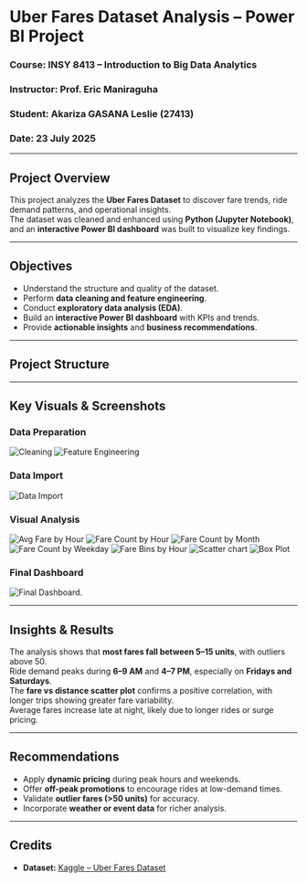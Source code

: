  #  Uber Fares Dataset Analysis – Power BI Project

###  Course: INSY 8413 – Introduction to Big Data Analytics  
###  Instructor: Prof. Eric Maniraguha  
###  Student: Akariza GASANA Leslie (27413)
###  Date: 23 July 2025
---

##  Project Overview
This project analyzes the **Uber Fares Dataset** to discover fare trends, ride demand patterns, and operational insights.  
The dataset was cleaned and enhanced using **Python (Jupyter Notebook)**, and an **interactive Power BI dashboard** was built to visualize key findings.

---

##  Objectives
- Understand the structure and quality of the dataset.
- Perform **data cleaning and feature engineering**.
- Conduct **exploratory data analysis (EDA)**.
- Build an **interactive Power BI dashboard** with KPIs and trends.
- Provide **actionable insights** and **business recommendations**.

---

## Project Structure

---

##  Key Visuals & Screenshots

### Data Preparation
![Cleaning](./cleaning.png)
![Feature Engineering](./features.png)

### Data Import
![Data Import](./data%20import.png)

### Visual Analysis
![Avg Fare by Hour](./Avg%20fare%20by%20hour%20line.png)
![Fare Count by Hour](./count%20fare%20by%20hour.png)
![Fare Count by Month](./count%20fare%20by%20month.png)
![Fare Count by Weekday](./count%20fare%20by%20weekday.png)
![Fare Bins by Hour](./fare%20bins%20by%20hour.png)
![Scatter chart](./scatter%20chart.png)
![Box Plot](./boxplot.png)

### Final Dashboard
![Final Dashboard](./final%20dashboard.png).

---
##  Insights & Results

The analysis shows that **most fares fall between 5–15 units**, with outliers above 50.  
Ride demand peaks during **6–9 AM** and **4–7 PM**, especially on **Fridays and Saturdays**.  
The **fare vs distance scatter plot** confirms a positive correlation, with longer trips showing greater fare variability.  
Average fares increase late at night, likely due to longer rides or surge pricing.

---

##  Recommendations
- Apply **dynamic pricing** during peak hours and weekends.  
- Offer **off-peak promotions** to encourage rides at low-demand times.  
- Validate **outlier fares (>50 units)** for accuracy.  
- Incorporate **weather or event data** for richer analysis.

---

##  Credits
- **Dataset:** [Kaggle – Uber Fares Dataset](https://www.kaggle.com/datasets/yasserh/uber-fares-dataset)
